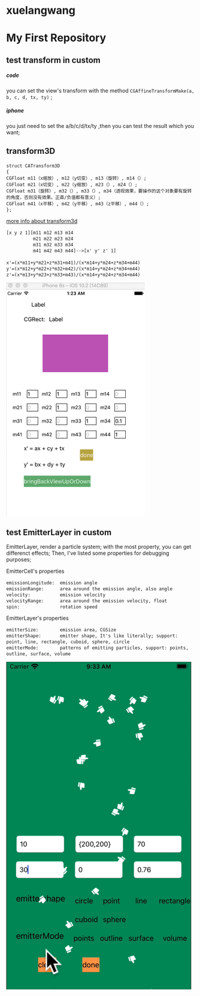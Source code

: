# xuelangwang
My First Repository
=======

## test transform in custom

##### code
you can set the view's transform with the method ```CGAffineTransformMake(a, b, c, d, tx, ty)``` ; 

##### iphone
you just need to set the a/b/c/d/tx/ty ,then you can test the result which you want;


## transform3D

```object-c
struct CATransform3D
{
CGFloat m11（x缩放）, m12（y切变）, m13（旋转）, m14（）;
CGFloat m21（x切变）, m22（y缩放）, m23（）, m24（）;
CGFloat m31（旋转）, m32（）, m33（）, m34（透视效果，要操作的这个对象要有旋转的角度，否则没有效果。正直/负值都有意义）;
CGFloat m41（x平移）, m42（y平移）, m43（z平移）, m44（）;
}; 

```
[more info about transform3d](http://blog.csdn.net/gyjjone/article/details/50317439)

```
[x y z 1][m11 m12 m13 m14
          m21 m22 m23 m24
          m31 m32 m33 m34
          m41 m42 m43 m44]-->[x' y' z' 1]

x'=(x*m11+y*m21+z*m31+m41)/(x*m14+y*m24+z*m34+m44)
y'=(x*m12+y*m22+z*m32+m42)/(x*m14+y*m24+z*m34+m44)
z'=(x*m13+y*m23+z*m33+m43)/(x*m14+y*m24+z*m34+m44)
```

![image](https://github.com/YYXuelangwang/xuelangwang/blob/master/transform.gif)

## test EmitterLayer in custom

EmitterLayer, render a particle system; with the most property, you can get differenct effects; Then, I've listed some properties for debugging purposes;

EmitterCell's properties

```object-c
emissionLongitude:  emission angle
emissionRange:      area around the emission angle, also angle
velocity:           emission velocity
velocityRange:      area around the emission velocity, float
spin:               rotation speed
```

EmitterLayer's properties

```object-c
emitterSize:        emission area, CGSize
emitterShape:       emitter shape, It's like literally; support: point, line, rectangle, cuboid, sphere, circle
emitterMode:        patterns of emitting particles, support: points, outline, surface, volume
```

![image](https://github.com/YYXuelangwang/xuelangwang/blob/master/emitterLayer.gif)


